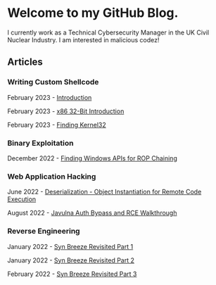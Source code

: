 # Welcome to my GitHub Blog.

I currently work as a Technical Cybersecurity Manager in the UK Civil Nuclear Industry. I am interested in malicious codez!

## Articles

### Writing Custom Shellcode

February 2023 - [Introduction](https://plackyhacker.github.io/shellcodez/intro)

February 2023 - [x86 32-Bit Introduction](https://plackyhacker.github.io/shellcodez/assembly)

February 2023 - [Finding Kernel32](https://plackyhacker.github.io/shellcodez/finding-kernel32)

### Binary Exploitation

December 2022 - [Finding Windows APIs for ROP Chaining](https://plackyhacker.github.io/binary/findingapis)

### Web Application Hacking

June 2022 - [Deserialization - Object Instantiation for Remote Code Execution](https://plackyhacker.github.io/webtesting/deserialization)

August 2022 - [Javulna Auth Bypass and RCE Walkthrough](https://plackyhacker.github.io/webtesting/javulna-sqli)

### Reverse Engineering

January 2022 - [Syn Breeze Revisited Part 1](https://plackyhacker.github.io/reversing/sync-breeze-reversed)

January 2022 - [Syn Breeze Revisited Part 2](https://plackyhacker.github.io/reversing/sync-breeze-reversing-2)

February 2022 - [Syn Breeze Revisited Part 3](https://plackyhacker.github.io/reversing/sync-breeze-reversing-3)
